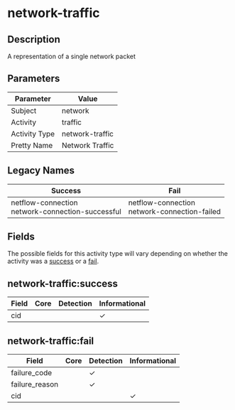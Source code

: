 network-traffic
===============

Description
-----------
A representation of a single network packet

Parameters
----------
| Parameter     | Value           |
| ------------- | --------------- |
| Subject       | network         |
| Activity      | traffic         |
| Activity Type | network-traffic |
| Pretty Name   | Network Traffic |

Legacy Names
------------
| Success                                                 | Fail                                                |
| ------------------------------------------------------- | --------------------------------------------------- |
| netflow-connection<br>network-connection-successful<br> | netflow-connection<br>network-connection-failed<br> |

Fields
------

The possible fields for this activity type will vary depending on whether the activity was a [success](#network-trafficsuccess) or a [fail](#network-trafficfail).


network-traffic:success
-----------------------

| Field | Core | Detection | Informational |
| ----- | ---- | --------- | ------------- |
| cid   |      |           | &#10003;      |

network-traffic:fail
--------------------

| Field          | Core | Detection | Informational |
| -------------- | ---- | --------- | ------------- |
| failure_code   |      | &#10003;  |               |
| failure_reason |      | &#10003;  |               |
| cid            |      |           | &#10003;      |